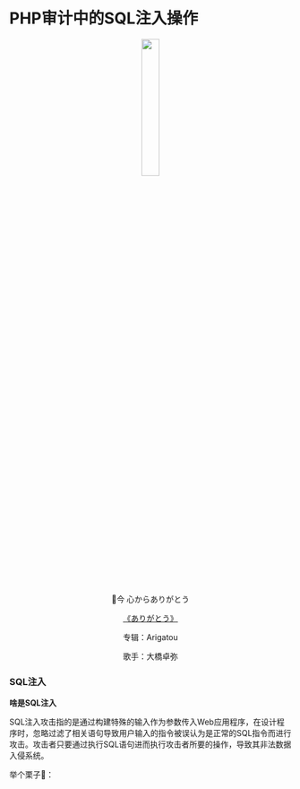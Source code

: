 # PHP审计中的SQL注入操作



<p align="center">
    <img src="http://p2.music.126.net/PnIaar9hiCWAWlovq-LRNg==/18166131114948478.jpg?param=130y130" width="25%">
</p>

<p align="center">👴今 心からありがとう</p>
<p align="center"><a href="http://music.163.com/song?id=492053&userid=262256866"><font>《ありがとう》</font></a> </p>
<p align="center">专辑：Arigatou</p>
<p align="center">歌手：大橋卓弥</p>



### SQL注入

**啥是SQL注入**

 SQL注入攻击指的是通过构建特殊的输入作为参数传入Web应用程序，在设计程序时，忽略过滤了相关语句导致用户输入的指令被误认为是正常的SQL指令而进行攻击。攻击者只要通过执行SQL语句进而执行攻击者所要的操作，导致其非法数据入侵系统。

举个栗子🥐：















